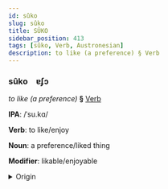 ```yaml
---
id: sûko
slug: sûko
title: SÛKO
sidebar_position: 413
tags: [sûko, Verb, Austronesian]
description: to like (a preference) § Verb
---
```


### sûko&emsp;<span kind="abugida">ɐʄɔ</span>

*to like (a preference)* **§** [Verb](../../tags/Verb)

**IPA**: /ˈsu.kɑ/

**Verb**: to like/enjoy

**Noun**: a preference/liked thing

**Modifier**: likable/enjoyable

<details>
    <summary>Origin</summary>
    Malay ⁧ suka سوک  [suka]<br/>
    <em>Austronesian Language Family</em>
</details>